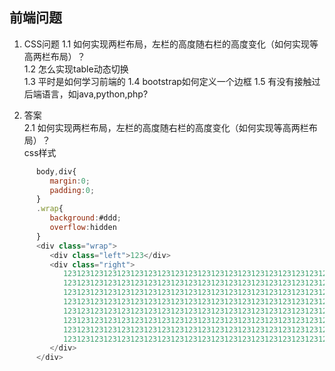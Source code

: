 ## 前端问题

1. CSS问题
   1.1 如何实现两栏布局，左栏的高度随右栏的高度变化（如何实现等高两栏布局）？  
   1.2 怎么实现table动态切换  
   1.3 平时是如何学习前端的
   1.4 bootstrap如何定义一个边框
   1.5 有没有接触过后端语言，如java,python,php?  




2. 答案  
  2.1 如何实现两栏布局，左栏的高度随右栏的高度变化（如何实现等高两栏布局）？  
  css样式  
```javascript
      body,div{
         margin:0;  
         padding:0;  
      }  
      .wrap{  
         background:#ddd;  
         overflow:hidden  
      } 
      <div class="wrap">
         <div class="left">123</div>
         <div class="right">
            123123123123123123123123123123123123123123123123123123123123123123123123123123123123123
            123123123123123123123123123123123123123123123123123123123123123123123123123123123123123
            123123123123123123123123123123123123123123123123123123123123123123123123123123123123123
            123123123123123123123123123123123123123123123123123123123123123123123123123123123123123
            123123123123123123123123123123123123123123123123123123123123123123123123123123123123123
            123123123123123123123123123123123123123123123123123123123123123123123123123123123123123
            123123123123123123123123123123123123123123123123123123123123123123123123123123123123123
            123123123123123123123123123123123123123123123123123123123123123123123123123123123123123
         </div>
      </div>
```
